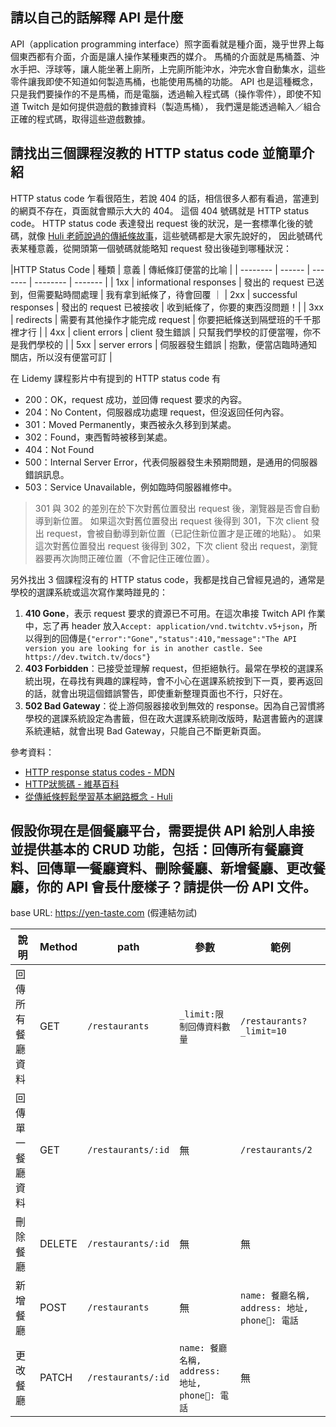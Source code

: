 ## 請以自己的話解釋 API 是什麼

API（application programming interface）照字面看就是種介面，幾乎世界上每個東西都有介面，介面是讓人操作某種東西的媒介。
馬桶的介面就是馬桶蓋、沖水手把、浮球等，讓人能坐著上廁所，上完廁所能沖水，沖完水會自動集水，這些零件讓我即使不知道如何製造馬桶，也能使用馬桶的功能。
API 也是這種概念，只是我們要操作的不是馬桶，而是電腦，透過輸入程式碼（操作零件），即使不知道 Twitch 是如何提供遊戲的數據資料（製造馬桶），
我們還是能透過輸入／組合正確的程式碼，取得這些遊戲數據。

## 請找出三個課程沒教的 HTTP status code 並簡單介紹

HTTP status code 乍看很陌生，若說 404 的話，相信很多人都有看過，當連到的網頁不存在，頁面就會顯示大大的 404。
這個 404 號碼就是 HTTP status code。
HTTP status code 表達發出 request 後的狀況，是一套標準化後的號碼，就像 [Huli 老師說過的傳紙條故事](https://medium.com/@hulitw/learning-tcp-ip-http-via-sending-letter-5d3299203660)，這些號碼都是大家先說好的，
因此號碼代表某種意義，從開頭第一個號碼就能略知 request 發出後碰到哪種狀況：


|HTTP Status Code | 種類 | 意義 | 傳紙條訂便當的比喻 |
| -------- | ------ | ------- | -------- | ------- |
| 1xx | informational responses | 發出的 request 已送到，但需要點時間處理 | 我有拿到紙條了，待會回覆 ｜
| 2xx | successful responses | 發出的 request 已被接收 | 收到紙條了，你要的東西沒問題！|
| 3xx | redirects | 需要有其他操作才能完成 request | 你要把紙條送到隔壁班的千千那裡才行 |
| 4xx | client errors | client 發生錯誤 | 只幫我們學校的訂便當喔，你不是我們學校的 |
| 5xx | server errors | 伺服器發生錯誤 | 抱歉，便當店臨時通知關店，所以沒有便當可訂 |

在 Lidemy 課程影片中有提到的 HTTP status code 有

- 200：OK，request 成功，並回傳 request 要求的內容。
- 204：No Content，伺服器成功處理 request，但沒返回任何內容。
- 301：Moved Permanently，東西被永久移到到某處。
- 302：Found，東西暫時被移到某處。
- 404：Not Found
- 500：Internal Server Error，代表伺服器發生未預期問題，是通用的伺服器錯誤訊息。
- 503：Service Unavailable，例如臨時伺服器維修中。

> 301 與 302 的差別在於下次對舊位置發出 request 後，瀏覽器是否會自動導到新位置。
> 如果這次對舊位置發出 request 後得到 301，下次 client 發出 request，會被自動導到新位置（已記住新位置才是正確的地點）。
> 如果這次對舊位置發出 request 後得到 302，下次 client 發出 request，瀏覽器要再次詢問正確位置（不會記住正確位置）。

另外找出 3 個課程沒有的 HTTP status code，我都是找自己曾經見過的，通常是學校的選課系統或這次寫作業時踫見的：

1. **410 Gone**，表示 request 要求的資源已不可用。在這次串接 Twitch API 作業中，忘了再 header 放入`Accept: application/vnd.twitchtv.v5+json`，所以得到的回傳是`{"error":"Gone","status":410,"message":"The API version you are looking for is in another castle. See https://dev.twitch.tv/docs"}`
2. **403 Forbidden**：已接受並理解 request，但拒絕執行。最常在學校的選課系統出現，在尋找有興趣的課程時，會不小心在選課系統按到下一頁，要再返回的話，就會出現這個錯誤警告，即使重新整理頁面也不行，只好在。
3. **502 Bad Gateway**：從上游伺服器接收到無效的 response。因為自己習慣將學校的選課系統設定為書籤，但在政大選課系統剛改版時，點選書籤內的選課系統連結，就會出現 Bad Gateway，只能自己不斷更新頁面。

參考資料：

- [HTTP response status codes - MDN](https://developer.mozilla.org/en-US/docs/Web/HTTP/Status)
- [HTTP狀態碼 - 維基百科](https://zh.wikipedia.org/wiki/HTTP%E7%8A%B6%E6%80%81%E7%A0%81)
- [從傳紙條輕鬆學習基本網路概念 - Huli](https://medium.com/@hulitw/learning-tcp-ip-http-via-sending-letter-5d3299203660)


## 假設你現在是個餐廳平台，需要提供 API 給別人串接並提供基本的 CRUD 功能，包括：回傳所有餐廳資料、回傳單一餐廳資料、刪除餐廳、新增餐廳、更改餐廳，你的 API 會長什麼樣子？請提供一份 API 文件。

base URL: https://yen-taste.com (假連結勿試)

| 說明 | Method | path | 參數 | 範例 |
| --- | ------ | ----- | ---- | ----|
| 回傳所有餐廳資料 | GET | `/restaurants` | `_limit:限制回傳資料數量` | `/restaurants?_limit=10` |
| 回傳單一餐廳資料 | GET | `/restaurants/:id` | 無 | `/restaurants/2` |
| 刪除餐廳 | DELETE | `/restaurants/:id` | 無 | 無 |
| 新增餐廳 | POST | `/restaurants` | 無 | `name: 餐廳名稱, address: 地址, phone: 電話` | 無 |
| 更改餐廳 | PATCH | `/restaurants/:id` | `name: 餐廳名稱, address: 地址, phone: 電話` | 無 |